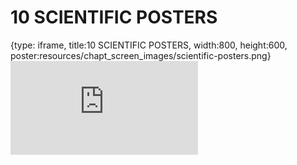 # 10 SCIENTIFIC POSTERS
 
{type: iframe, title:10 SCIENTIFIC POSTERS, width:800, height:600, poster:resources/chapt_screen_images/scientific-posters.png}
![](https://vgaysin1.github.io/CURE-MicrobialMysteries-test/scientific-posters.html)
 

 
